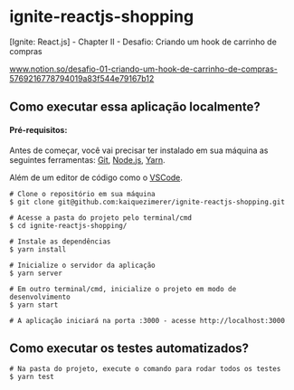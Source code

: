 # ignite-reactjs-shopping
[Ignite: React.js] - Chapter II - Desafio: Criando um hook de carrinho de compras

www.notion.so/desafio-01-criando-um-hook-de-carrinho-de-compras-5769216778794019a83f544e79167b12

## Como executar essa aplicação localmente?

####  Pré-requisitos:
Antes de começar, você vai precisar ter instalado em sua máquina as seguintes ferramentas: [Git](https://git-scm.com/), [Node.js](https://nodejs.org/en/), [Yarn](https://yarnpkg.com/). 

Além de um editor de código como o [VSCode](https://code.visualstudio.com/).

    # Clone o repositório em sua máquina
    $ git clone git@github.com:kaiquezimerer/ignite-reactjs-shopping.git
    
    # Acesse a pasta do projeto pelo terminal/cmd
    $ cd ignite-reactjs-shopping/
    
    # Instale as dependências
    $ yarn install
    
    # Inicialize o servidor da aplicação
    $ yarn server
    
    # Em outro terminal/cmd, inicialize o projeto em modo de desenvolvimento
    $ yarn start
    
    # A aplicação iniciará na porta :3000 - acesse http://localhost:3000
    
 ## Como executar os testes automatizados?
 
    # Na pasta do projeto, execute o comando para rodar todos os testes
    $ yarn test

